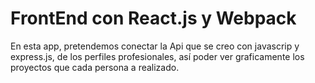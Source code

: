 # FrontEnd con React.js y Webpack

En esta app, pretendemos conectar la Api que se creo con javascrip y express.js, de los perfiles profesionales, así poder ver graficamente los proyectos que cada persona a realizado.